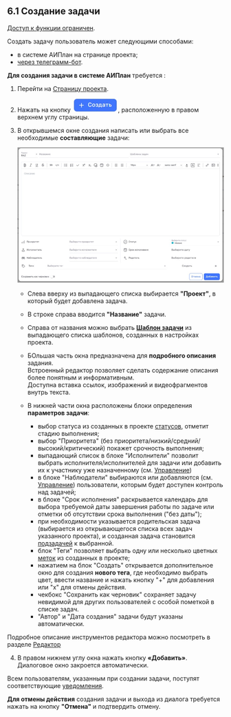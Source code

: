 ## 6.1 Создание задачи

[Доступ к функции ограничен](9_roles_&_access/9.2_access.md).

Создать задачу пользователь может следующими способами:

- в системе АИПлан на странице проекта;
- [через телеграмм-бот](6_task/6.1.1_create_bot.md).

**Для создания задачи в системе АИПлан** требуется :

1. Перейти на [Страницу проекта](5_project/5.4_tasks_table.md).

2. Нажать на кнопку ![плюс](/imgs/плюс.jpg), расположенную в правом верхнем углу страницы.

3. В открывшемся окне создания написать или выбрать все необходимые **составляющие** задачи:

   ![6.1](/imgs/6.1.jpg)

   - Слева вверху из выпадающего списка выбирается **"Проект"**, в который будет добавлена задача.  
  
   - В строке справа вводится **"Название"** задачи.  

   - Справа от названия можно выбрать [**Шаблон задачи**](5_project/5.2_settings/5.2.6_task_template.md) из выпадающего списка шаблонов, созданных в настройках проекта.
  
   - БОльшая часть окна предназначена для **подробного описания** задания.  
     Встроенный редактор позволяет сделать содержание описания более понятным и информативным.  
     Доступна вставка ссылок, изображений и видеофрагментов внутрь текста.  
  
   - В нижней части окна расположены блоки определения **параметров задачи**:  
     - выбор статуса из созданных в проекте [статусов](5_project/5.2_setting/5.2.2_states/5.2.2_states.md), отметит стадию выполнения;  
     - выбор "Приоритета" (без приоритета/низкий/средний/высокий/критический) покажет срочность выполнения;  
     - выпадающий список в блоке "Исполнители" позволит выбрать исполнителя/исполнителей для задачи или добавить их к участнику уже назначенному  (см. [Управление](5_project/5.3_members/5.3.3_control.md))  
     - в блоке "Наблюдатели" выбираются или добавляются (см. [Управление](5_project/5.3_members/5.3.3_control.md)) пользователи, которым будет доступен контроль над задачей;  
     - в блоке "Срок исполнения" раскрывается календарь для выбора требуемой даты завершения работы по задаче или отметки об отсутствии срока выполнения ("без даты");
     - при необходимости указывается родительская задача (выбирается из открывающегося списка всех задач указанного проекта), и созданная задача становится [подзадачей](6.3_sub-task.md) к выбранной.
     - блок "Теги" позволяет выбрать одну или несколько цветных [меток](5_project/5.2_setting/5.2.3_tags/5.2.3_tags.md) из созданных в проекте;  
     - нажатием на блок "Создать" открывается дополнительное окно для создания **нового тега**, где необходимо выбрать цвет, ввести название и нажать кнопку "+" для добавления или "х" для отмены действия.
     - чекбокс "Сохранить как черновик" сохраняет задачу невидимой для других пользователей с особой пометкой в списке задач. 
     - "Автор" и "Дата создания" задачи будут указаны автоматически.

Подробное описание инструментов редактора можно посмотреть в разделе [Редактор](10_general_operations/10.4_editor.md)

4. В правом нижнем углу окна нажать кнопку **«Добавить»**. Диалоговое окно закроется автоматически.  

Всем пользователям, указанным при создании задачи, поступят соответствующие [уведомления](6.4_notice.md).

**Для отмены действия** создания задачи и выхода из диалога требуется нажать на кнопку **"Отмена"** и подтвердить отмену.  

